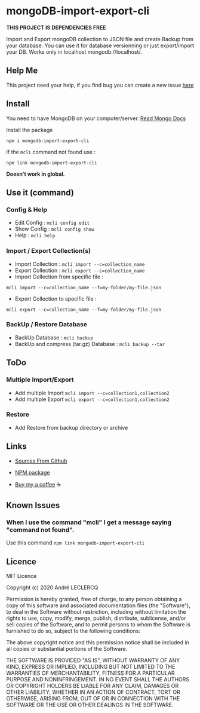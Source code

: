 # mongoDB-import-export-cli

**THIS PROJECT IS DEPENDENCIES FREE**

Import and Export mongoDB collection to JSON file and create Backup from your database.
You can use it for database versionning or just export/import your DB.
Works only in localhost mongodb://localhost/.

## Help Me
This project need your help, if you find bug you can create a new issue [here](https://github.com/AndreLeclercq/mongoDB-import-export-cli/issues)

## Install
You need to have MongoDB on your computer/server. [Read Mongo Docs](https://docs.mongodb.com/manual/installation/)

Install the package

```shell
npm i mongodb-import-export-cli
```

If the `mcli` command not found use :

```shell
npm link mongodb-import-export-cli
```

__Doesn't work in global.__

## Use it (command)

### Config & Help
- Edit Config : `mcli config edit`
- Show Config : `mcli config show`
- Help : `mcli help`

### Import / Export Collection(s)

- Import Collection : `mcli import --c=collection_name`
- Export Collection : `mcli export --c=collection_name`
- Import Collection from specific file :

`mcli import --c=collection_name --f=my-folder/my-file.json`
- Export Collection to specific file :
  
`mcli export --c=collection_name --f=my-folder/my-file.json`

### BackUp / Restore Database

- BackUp Database : `mcli backup`
- BackUp and compress (tar.gz) Database : `mcli backup --tar`

## ToDo

### Multiple Import/Export
- Add multiple Import `mcli import --c=collection1,collection2`
- Add multiple Export `mcli export --c=collection1,collection2`

### Restore
- Add Restore from backup directory or archive

## Links
* [Sources From Github](https://github.com/AndreLeclercq/mongoDB-import-export-cli)

* [NPM package](https://www.npmjs.com/package/mongodb-import-export-cli)

* [Buy my a coffee](https://www.buymeacoffee.com/aleclercq) ☕

## Known Issues

### When I use the command "mcli" I get a message saying "command not found".

Use this command `npm link mongodb-import-export-cli` 

## Licence

MIT Licence

Copyright (c) 2020 André LECLERCQ

Permission is hereby granted, free of charge, to any person obtaining a copy
of this software and associated documentation files (the "Software"), to deal
in the Software without restriction, including without limitation the rights
to use, copy, modify, merge, publish, distribute, sublicense, and/or sell
copies of the Software, and to permit persons to whom the Software is
furnished to do so, subject to the following conditions:

The above copyright notice and this permission notice shall be included in all
copies or substantial portions of the Software.

THE SOFTWARE IS PROVIDED "AS IS", WITHOUT WARRANTY OF ANY KIND, EXPRESS OR
IMPLIED, INCLUDING BUT NOT LIMITED TO THE WARRANTIES OF MERCHANTABILITY,
FITNESS FOR A PARTICULAR PURPOSE AND NONINFRINGEMENT. IN NO EVENT SHALL THE
AUTHORS OR COPYRIGHT HOLDERS BE LIABLE FOR ANY CLAIM, DAMAGES OR OTHER
LIABILITY, WHETHER IN AN ACTION OF CONTRACT, TORT OR OTHERWISE, ARISING FROM,
OUT OF OR IN CONNECTION WITH THE SOFTWARE OR THE USE OR OTHER DEALINGS IN THE
SOFTWARE.
